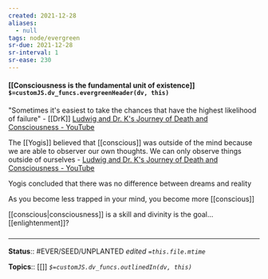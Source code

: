 ```yaml
---
created: 2021-12-28 
aliases:
  - null
tags: node/evergreen
sr-due: 2021-12-28
sr-interval: 1
sr-ease: 230
---
```


#### [[Consciousness is the fundamental unit of existence]] `$=customJS.dv_funcs.evergreenHeader(dv, this)`
"Sometimes it's easiest to take the chances that have the highest likelihood of failure" - [[DrK]] [Ludwig and Dr. K's Journey of Death and Consciousness - YouTube](https://youtu.be/CHzOedHm_kM?t=543)
 
The [[Yogis]] believed that [[conscious]] was outside of the mind because we are able to observer our own thoughts. We can only observe things outside of ourselves - [Ludwig and Dr. K's Journey of Death and Consciousness - YouTube](https://youtu.be/CHzOedHm_kM?t=3214)

Yogis concluded that there was no difference between dreams and reality

As you become less trapped in your mind, you become more [[conscious]]

[[conscious|consciousness]] is a skill and divinity is the goal... [[enlightenment]]?

### <hr class="footnote"/>

**Status**:: #EVER/SEED/UNPLANTED
*edited `=this.file.mtime`*

**Topics**:: [[]]
*`$=customJS.dv_funcs.outlinedIn(dv, this)`*
